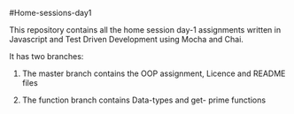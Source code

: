 #Home-sessions-day1

This repository contains all the home session day-1 assignments written in Javascript and Test Driven Development using Mocha and Chai.

It has two branches:

1. The master branch contains the OOP assignment, Licence and README files

2. The function branch contains Data-types and get- prime functions

